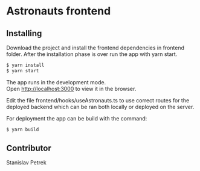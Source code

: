 # Astronauts frontend

## Installing

Download the project and install the frontend dependencies in frontend folder. After the installation phase is over run the app with yarn start.

```bash
$ yarn install
$ yarn start
```

The app runs in the development mode.\
Open [http://localhost:3000](http://localhost:3000) to view it in the browser.

Edit the file frontend/hooks/useAstronauts.ts to use correct routes for the deployed backend which can be ran both locally or deployed on the server.

For deployment the app can be build with the command:

```bash
$ yarn build
```

## Contributor

Stanislav Petrek
